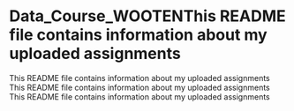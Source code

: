 # Data_Course_WOOTENThis README file contains information about my uploaded assignments
This README file contains information about my uploaded assignments
This README file contains information about my uploaded assignments
This README file contains information about my uploaded assignments
